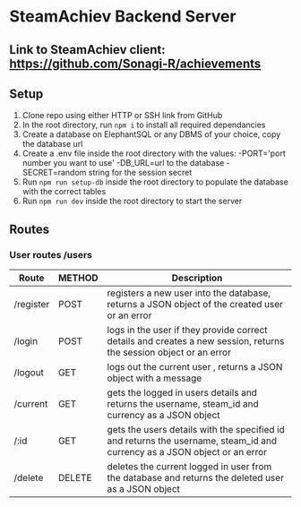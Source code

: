 # SteamAchiev Backend Server

## Link to SteamAchiev client: https://github.com/Sonagi-R/achievements

## Setup
1. Clone repo using either HTTP or SSH link from GitHub
2. In the root directory, run ``` npm i ``` to install all required dependancies
3. Create a database on ElephantSQL or any DBMS of your choice, copy the database url
4. Create a .env file inside the root directory with the values: -PORT='port number you want to use'  -DB_URL=url to the database  -SECRET=random string for the session secret
5. Run ``` npm run setup-db ``` inside the root directory to populate the database with the correct tables
6. Run ``` npm run dev ``` inside the root directory to start the server


## Routes
### User routes  /users

| Route       | METHOD      | Description                                                                                                                 |
| ----------- | ----------- | --------------------------------------------------------------------------------------------------------------------------- |
| /register   | POST        | registers a new user into the database, returns a JSON object of the created user or an error                               |
| /login      | POST        | logs in the user if they provide correct details and creates a new session, returns the session object or an error          |
| /logout     | GET         | logs out the current user , returns a JSON object with a message                                                            |
| /current    | GET         | gets the logged in users details and returns the username, steam_id and currency as a JSON object                           |
| /:id        | GET         | gets the users details with the specified id and returns the username, steam_id and currency as a JSON object or an error   |
| /delete     | DELETE      | deletes the current logged in user from the database and returns the deleted user as a JSON object                          |
